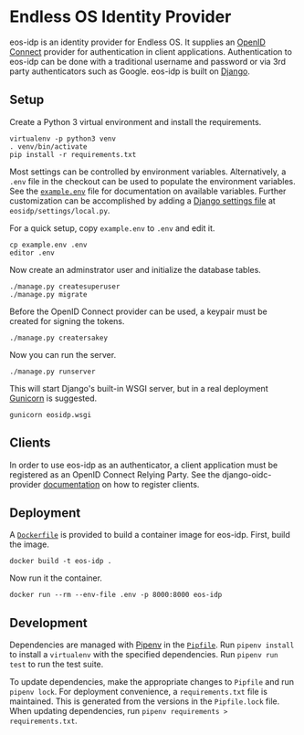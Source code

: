 # Endless OS Identity Provider

eos-idp is an identity provider for Endless OS. It supplies an [OpenID
Connect][openid-connect] provider for authentication in client
applications. Authentication to eos-idp can be done with a traditional
username and password or via 3rd party authenticators such as Google.
eos-idp is built on [Django][django].

[openid-connect]: https://openid.net/connect/
[django]: https://www.djangoproject.com/

## Setup

Create a Python 3 virtual environment and install the requirements.

```
virtualenv -p python3 venv
. venv/bin/activate
pip install -r requirements.txt
```

Most settings can be controlled by environment variables. Alternatively,
a `.env` file in the checkout can be used to populate the environment
variables. See the [`example.env`](example.env) file for documentation
on available variables. Further customization can be accomplished by
adding a [Django settings file][django-settings] at
`eosidp/settings/local.py`.

[django-settings]: https://docs.djangoproject.com/en/3.0/topics/settings/

For a quick setup, copy `example.env` to `.env` and edit it.

```
cp example.env .env
editor .env
```

Now create an adminstrator user and initialize the database tables.

```
./manage.py createsuperuser
./manage.py migrate
```

Before the OpenID Connect provider can be used, a keypair must be
created for signing the tokens.

```
./manage.py creatersakey
```

Now you can run the server.

```
./manage.py runserver
```

This will start Django's built-in WSGI server, but in a real deployment
[Gunicorn][gunicorn] is suggested.

```
gunicorn eosidp.wsgi
```

[gunicorn]: https://gunicorn.org/

## Clients

In order to use eos-idp as an authenticator, a client application must
be registered as an OpenID Connect Relying Party. See the
django-oidc-provider [documentation][relying-party] on how to register
clients.

[relying-party]: https://django-oidc-provider.readthedocs.io/en/latest/sections/relyingparties.html

## Deployment

A [`Dockerfile`](Dockerfile) is provided to build a container image for
eos-idp. First, build the image.

```
docker build -t eos-idp .
```

Now run it the container.

```
docker run --rm --env-file .env -p 8000:8000 eos-idp
```

## Development

Dependencies are managed with [Pipenv][pipenv] in the
[`Pipfile`](Pipfile). Run `pipenv install` to install a `virtualenv`
with the specified dependencies. Run `pipenv run test` to run the test
suite.

To update dependencies, make the appropriate changes to `Pipfile` and
run `pipenv lock`. For deployment convenience, a `requirements.txt` file
is maintained. This is generated from the versions in the `Pipfile.lock`
file. When updating dependencies, run `pipenv requirements >
requirements.txt`.

[pipenv]: https://pipenv.pypa.io/en/latest/
